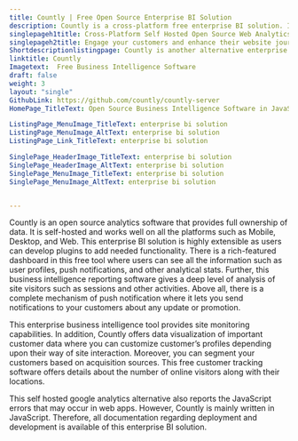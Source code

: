 ```yaml
---
title: Countly | Free Open Source Enterprise BI Solution
description: Countly is a cross-platform free enterprise BI solution. It offers campaign attribution, visitor information, push notifications and error reporting features.
singlepageh1title: Cross-Platform Self Hosted Open Source Web Analytics Software
singlepageh2title: Engage your customers and enhance their website journey. Countly offers API and many plugins to help you understand the visitor's behavior and site performance.
Shortdescriptionlistingpage: Countly is another alternative enterprise BI solution. It offers site monitoring, push notifications, custom event tracking, custom plugin development and more.
linktitle: Countly
Imagetext:  Free Business Intelligence Software
draft: false
weight: 3
layout: "single"
GithubLink: https://github.com/countly/countly-server
HomePage_TitleText: Open Source Business Intelligence Software in JavaScript

ListingPage_MenuImage_TitleText: enterprise bi solution
ListingPage_MenuImage_AltText: enterprise bi solution
ListingPage_Link_TitleText: enterprise bi solution

SinglePage_HeaderImage_TitleText: enterprise bi solution
SinglePage_HeaderImage_AltText: enterprise bi solution
SinglePage_MenuImage_TitleText: enterprise bi solution
SinglePage_MenuImage_AltText: enterprise bi solution


---
```


Countly is an open source analytics software that provides full ownership of data. It is self-hosted and works well on all the platforms such as Mobile, Desktop, and Web. This enterprise BI solution is highly extensible as users can develop plugins to add needed functionality. There is a rich-featured dashboard in this free tool where users can see all the information such as user profiles, push notifications, and other analytical stats. Further, this business intelligence reporting software gives a deep level of analysis of site visitors such as sessions and other activities. Above all, there is a complete mechanism of push notification where it lets you send notifications to your customers about any update or promotion.

This enterprise business intelligence tool provides site monitoring capabilities. In addition, Countly offers data visualization of important customer data where you can customize customer’s profiles depending upon their way of site interaction. Moreover, you can segment your customers based on acquisition sources. This free customer tracking software offers details about the number of online visitors along with their locations.

This self hosted google analytics alternative also reports the JavaScript errors that may occur in web apps. However, Countly is mainly written in JavaScript. Therefore, all documentation regarding deployment and development is available of this enterprise BI solution.

<a class="anchor" id="requirements" name="requirements" style="font-size: 12.16px;"></a>